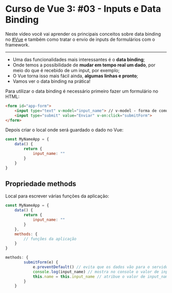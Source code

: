 # Curso de Vue 3: #03 - Inputs e Data Binding

Neste vídeo você vai aprender os principais conceitos sobre data binding no [#Vue](https://www.youtube.com/hashtag/vue) e também como tratar o envio de inputs de formulários com o framework.

------



- Uma das funcionalidades mais interessantes é o **data binding**;
- Onde temos a possibilidade de **mudar em tempo real um dado**, por meio do que é recebido de um input, por exemplo;
- O Vue torna isso mais fácil ainda, **algumas linhas e pronto**;
- Vamos ver o data binding na prática!

Para utilizar o data binding é necessário primeiro fazer um formulário no HTML:

~~~html
<form id="app-form">
    <input type="text" v-model="input_name"> // v-model - forma de comunicar ao vue que quer salvar um dado em alguma parte dele
    <input type="submit" value="Enviar" v-on:click="submitForm">
</form>
~~~

Depois criar o local onde será guardado o dado no Vue:

~~~javascript
const MyNameApp = {
    data() {
        return {
            input_name: ""
        }
    }
}
~~~



## Propriedade methods

Local para escrever várias funções da aplicação:

~~~javascript
const MyNameApp = {
    data() {
        return {
            input_name: ""
        }
    },
    methods: {
        // funções da aplicação
    }
}
~~~

~~~javascript
methods: {
        submitForm(e) {
            e.preventDefault() // evita que os dados vão para o servidor
            console.log(input_name) // mostra no console o valor de input_name
            this.name = this.input_name // atribue o valor de input_name à name
        }
    }
~~~

